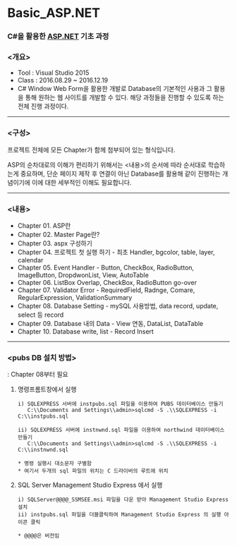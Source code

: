 # Basic_ASP.NET
### C#을 활용한 [ASP.NET](http://asp.NET) 기초 과정

### <개요>

- Tool : Visual Studio 2015
- Class : 2016.08.29 ~ 2016.12.19
- C# Window Web Form을 활용한 개발로 Database의 기본적인 사용과 그 활용을 통해 원하는 웹 사이트를 개발할 수 있다. 해당 과정들을 진행할 수 있도록 하는 전체 진행 과정이다.

---

### <구성>

프로젝트 전체에 모든 Chapter가 함께 첨부되어 있는 형식입니다.

ASP의 순차대로의 이해가 편리하기 위해서는 <내용>의 순서에 따라 순서대로 학습하는게 중요하며, 단순 페이지 제작 후 연결이 아닌 Database를 활용해 같이 진행하는 개념이기에 이에 대한 세부적인 이해도 필요합니다.

---

### <내용>

- Chapter 01. ASP란
- Chapter 02. Master Page란?
- Chapter 03. aspx 구성하기
- Chapter 04. 프로젝트 첫 실행 하기 - 최초 Handler, bgcolor, table, layer, calendar
- Chapter 05. Event Handler - Button, CheckBox, RadioButton, ImageButton, DropdwonList, View, AutoTable
- Chapter 06. ListBox Overlap, CheckBox, RadioButton go-over
- Chapter 07. Validator Error - RequiredField, Radnge, Comare, RegularExpression, ValidationSummary
- Chapter 08. Database Setting - mySQL 사용방법, data record, update, select 등 record
- Chapter 09. Database 내의 Data - View 연동, DataList, DataTable
- Chapter 10. Database write, list - Record Insert

---

### <pubs DB 설치 방법>

: Chapter 08부터 필요

1. 명령프롬트창에서 실행

    ```
    i) SQLEXPRESS 서버에 instpubs.sql 파일을 이용하여 PUBS 데이터베이스 만들기
       C:\\Documents and Settings\\admin>sqlcmd -S .\\SQLEXPRESS -i C:\\instpubs.sql

    ii) SQLEXPRESS 서버에 instnwnd.sql 파일을 이용하여 northwind 데이터베이스 만들기
       C:\\Documents and Settings\\admin>sqlcmd -S .\\SQLEXPRESS -i C:\\instnwnd.sql

    * 명령 실행시 대소문자 구별함
    * 여기서 두개의 sql 파일의 위치는 C 드라이버의 루트에 위치
    ```

2. SQL Server Management Studio Express 에서 실행

    ```
    i) SQLServer@@@@_SSMSEE.msi 파일을 다운 받아 Management Studio Express 설치
    ii) instpubs.sql 파일을 더블클릭하여 Management Studio Express 의 실행 아이콘 클릭

    * @@@@은 버전임
    ```
